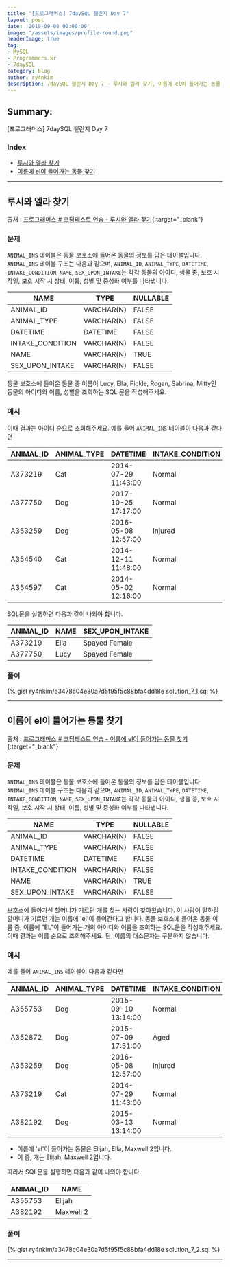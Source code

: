 ```yaml
---
title: "[프로그래머스] 7daySQL 챌린지 Day 7"
layout: post
date: '2019-09-08 00:00:00'
image: "/assets/images/profile-round.png"
headerImage: true
tag:
- MySQL
- Programmers.kr
- 7daySQL
category: blog
author: ry4nkim
description: 7daySQL 챌린지 Day 7 - 루시와 엘라 찾기, 이름에 el이 들어가는 동물 찾기
---
```


## Summary:

[프로그래머스] 7daySQL 챌린지 Day 7

### Index
- [루시와 엘라 찾기](#루시와-엘라-찾기)
- [이름에 el이 들어가는 동물 찾기](#이름에-el이-들어가는-동물-찾기)

---
## 루시와 엘라 찾기

출처 : [프로그래머스 # 코딩테스트 연습 - 루시와 엘라 찾기](https://programmers.co.kr/learn/courses/30/lessons/59046){:target="_blank"}

### 문제

`ANIMAL_INS` 테이블은 동물 보호소에 들어온 동물의 정보를 담은 테이블입니다. 
`ANIMAL_INS` 테이블 구조는 다음과 같으며, `ANIMAL_ID`, `ANIMAL_TYPE`, `DATETIME`, `INTAKE_CONDITION`, `NAME`, `SEX_UPON_INTAKE`는 각각 동물의 아이디, 생물 종, 보호 시작일, 보호 시작 시 상태, 이름, 성별 및 중성화 여부를 나타냅니다.

<div class="table-wrapper" markdown="block">

| NAME             | TYPE       | NULLABLE |
|------------------|------------|----------|
| ANIMAL_ID        | VARCHAR(N) | FALSE    |
| ANIMAL_TYPE      | VARCHAR(N) | FALSE    |
| DATETIME         | DATETIME   | FALSE    |
| INTAKE_CONDITION | VARCHAR(N) | FALSE    |
| NAME             | VARCHAR(N) | TRUE     |
| SEX_UPON_INTAKE  | VARCHAR(N) | FALSE    |

</div>

동물 보호소에 들어온 동물 중 이름이 Lucy, Ella, Pickle, Rogan, Sabrina, Mitty인 동물의 아이디와 이름, 성별을 조회하는 SQL 문을 작성해주세요.

### 예시

이때 결과는 아이디 순으로 조회해주세요. 예를 들어 `ANIMAL_INS` 테이블이 다음과 같다면

<div class="table-wrapper" markdown="block">

| ANIMAL_ID | ANIMAL_TYPE | DATETIME            | INTAKE_CONDITION | NAME  | SEX_UPON_INTAKE |
|-----------|-------------|---------------------|------------------|-------|-----------------|
| A373219   | Cat         | 2014-07-29 11:43:00 | Normal           | Ella  | Spayed Female   |
| A377750   | Dog         | 2017-10-25 17:17:00 | Normal           | Lucy  | Spayed Female   |
| A353259   | Dog         | 2016-05-08 12:57:00 | Injured          | Bj    | Neutered Male   |
| A354540   | Cat         | 2014-12-11 11:48:00 | Normal           | Tux   | Neutered Male   |
| A354597   | Cat         | 2014-05-02 12:16:00 | Normal           | Ariel | Spayed Female   |

</div>

SQL문을 실행하면 다음과 같이 나와야 합니다.

<div class="table-wrapper" markdown="block">

| ANIMAL_ID | NAME | SEX_UPON_INTAKE |
|-----------|------|-----------------|
| A373219   | Ella | Spayed Female   |
| A377750   | Lucy | Spayed Female   |

</div>

### 풀이

{% gist ry4nkim/a3478c04e30a7d5f95f5c88bfa4dd18e solution_7_1.sql %}

---
## 이름에 el이 들어가는 동물 찾기

출처 : [프로그래머스 # 코딩테스트 연습 - 이름에 el이 들어가는 동물 찾기](https://programmers.co.kr/learn/courses/30/lessons/59047){:target="_blank"}

### 문제

`ANIMAL_INS` 테이블은 동물 보호소에 들어온 동물의 정보를 담은 테이블입니다. 
`ANIMAL_INS` 테이블 구조는 다음과 같으며, `ANIMAL_ID`, `ANIMAL_TYPE`, `DATETIME`, `INTAKE_CONDITION`, `NAME`, `SEX_UPON_INTAKE`는 각각 동물의 아이디, 생물 종, 보호 시작일, 보호 시작 시 상태, 이름, 성별 및 중성화 여부를 나타냅니다.

<div class="table-wrapper" markdown="block">

| NAME             | TYPE       | NULLABLE |
|------------------|------------|----------|
| ANIMAL_ID        | VARCHAR(N) | FALSE    |
| ANIMAL_TYPE      | VARCHAR(N) | FALSE    |
| DATETIME         | DATETIME   | FALSE    |
| INTAKE_CONDITION | VARCHAR(N) | FALSE    |
| NAME             | VARCHAR(N) | TRUE     |
| SEX_UPON_INTAKE  | VARCHAR(N) | FALSE    |

</div>

보호소에 돌아가신 할머니가 기르던 개를 찾는 사람이 찾아왔습니다. 이 사람이 말하길 할머니가 기르던 개는 이름에 'el'이 들어간다고 합니다. 동물 보호소에 들어온 동물 이름 중, 이름에 "EL"이 들어가는 개의 아이디와 이름을 조회하는 SQL문을 작성해주세요. 이때 결과는 이름 순으로 조회해주세요. 단, 이름의 대소문자는 구분하지 않습니다.

### 예시

예를 들어 `ANIMAL_INS` 테이블이 다음과 같다면

<div class="table-wrapper" markdown="block">

| ANIMAL_ID | ANIMAL_TYPE | DATETIME            | INTAKE_CONDITION | NAME         | SEX_UPON_INTAKE |
|-----------|-------------|---------------------|------------------|--------------|-----------------|
| A355753   | Dog         | 2015-09-10 13:14:00 | Normal           | Elijah       | Neutered Male   |
| A352872   | Dog         | 2015-07-09 17:51:00 | Aged             | Peanutbutter | Neutered Male   |
| A353259   | Dog         | 2016-05-08 12:57:00 | Injured          | Bj           | Neutered Male   |
| A373219   | Cat         | 2014-07-29 11:43:00 | Normal           | Ella         | Spayed Female   |
| A382192   | Dog         | 2015-03-13 13:14:00 | Normal           | Maxwell 2    | Intact Male     |

</div>

- 이름에 'el'이 들어가는 동물은 Elijah, Ella, Maxwell 2입니다.
- 이 중, 개는 Elijah, Maxwell 2입니다.

따라서 SQL문을 실행하면 다음과 같이 나와야 합니다.

<div class="table-wrapper" markdown="block">

| ANIMAL_ID | NAME      |
|-----------|-----------|
| A355753   | Elijah    |
| A382192   | Maxwell 2 |

</div>

### 풀이

{% gist ry4nkim/a3478c04e30a7d5f95f5c88bfa4dd18e solution_7_2.sql %}

---